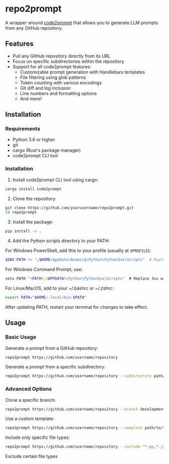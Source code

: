 # repo2prompt

A wrapper around [code2prompt](https://github.com/mufeedvh/code2prompt) that allows you to generate LLM prompts from any GitHub repository.

## Features

- Pull any GitHub repository directly from its URL
- Focus on specific subdirectories within the repository
- Support for all code2prompt features:
  - Customizable prompt generation with Handlebars templates
  - File filtering using glob patterns
  - Token counting with various encodings
  - Git diff and log inclusion
  - Line numbers and formatting options
  - And more!

## Installation

### Requirements

- Python 3.6 or higher
- git
- cargo (Rust's package manager)
- code2prompt CLI tool

### Installation

1. Install code2prompt CLI tool using cargo:
```bash
cargo install code2prompt
```

2. Clone the repository:
```bash
git clone https://github.com/yourusername/repo2prompt.git
cd repo2prompt
```

3. Install the package:
```bash
pip install -e .
```

4. Add the Python scripts directory to your PATH:

For Windows PowerShell, add this to your profile (usually at `$PROFILE`):
```powershell
$ENV:PATH += ";$HOME\AppData\Roaming\Python\Python3xx\Scripts"  # Replace 3xx with your Python version
```

For Windows Command Prompt, use:
```cmd
setx PATH "%PATH%;%APPDATA%\Python\Python3xx\Scripts"  # Replace 3xx with your Python version
```

For Linux/MacOS, add to your ~/.bashrc or ~/.zshrc:
```bash
export PATH="$HOME/.local/bin:$PATH"
```

After updating PATH, restart your terminal for changes to take effect.

## Usage

### Basic Usage

Generate a prompt from a GitHub repository:

```bash
repo2prompt https://github.com/username/repository
```

Generate a prompt from a specific subdirectory:

```bash
repo2prompt https://github.com/username/repository --subdirectory path/to/dir
```

### Advanced Options

Clone a specific branch:

```bash
repo2prompt https://github.com/username/repository --branch development
```

Use a custom template:

```bash
repo2prompt https://github.com/username/repository --template path/to/template.hbs
```

Include only specific file types:

```bash
repo2prompt https://github.com/username/repository --include "*.py,*.js"
```

Exclude certain file types